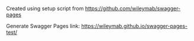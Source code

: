 Created using setup script from https://github.com/wileymab/swagger-pages

Generate Swagger Pages link: https://wileymab.github.io/swagger-pages-test/
